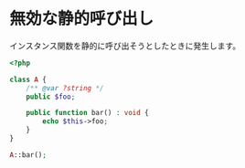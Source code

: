 # 無効な静的呼び出し

インスタンス関数を静的に呼び出そうとしたときに発生します。

```php
<?php

class A {
    /** @var ?string */
    public $foo;

    public function bar() : void {
        echo $this->foo;
    }
}

A::bar();
```
